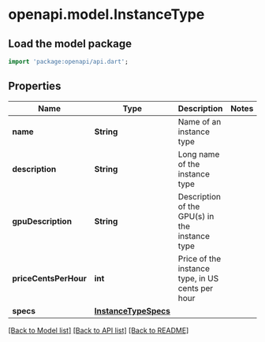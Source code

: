 # openapi.model.InstanceType

## Load the model package
```dart
import 'package:openapi/api.dart';
```

## Properties
Name | Type | Description | Notes
------------ | ------------- | ------------- | -------------
**name** | **String** | Name of an instance type | 
**description** | **String** | Long name of the instance type | 
**gpuDescription** | **String** | Description of the GPU(s) in the instance type | 
**priceCentsPerHour** | **int** | Price of the instance type, in US cents per hour | 
**specs** | [**InstanceTypeSpecs**](InstanceTypeSpecs.md) |  | 

[[Back to Model list]](../README.md#documentation-for-models) [[Back to API list]](../README.md#documentation-for-api-endpoints) [[Back to README]](../README.md)


